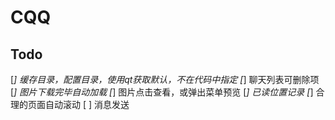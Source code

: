 # CQQ

## Todo
[*] 缓存目录，配置目录，使用qt获取默认，不在代码中指定
[*] 聊天列表可删除项
[*] 图片下载完毕自动加载
[*] 图片点击查看，或弹出菜单预览
[*] 已读位置记录
[*] 合理的页面自动滚动
[ ] 消息发送
